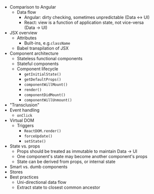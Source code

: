 * Comparison to Angular
	- Data flow
		+ Angular: dirty checking, sometimes unpredictable (Data <-> UI)
		+ React: view is a function of application state, not vice-versa (Data -> UI)
* JSX overview
	- Attributes
		+ Built-ins, e.g.`className`
	- Babel transpilation of JSX
* Component architecture
	- Stateless functional components
	- Stateful components
	- Component lifecycle
		+ `getInitialState()`
		+ `getDefaultProps()`
		+ `componentWillMount()`
		+ `render()`
		+ `componentDidMount()`
		+ `componentWillUnmount()`
* "Transclusion"
* Event handling
	- `onClick`
* Virtual DOM
	- Triggers
		+ `ReactDOM.render()`
		+ `forceUpdate()`
		+ `setState()`
* State vs. props
	- Props should be treated as immutable to maintain Data -> UI
	- One component's state may become another component's props
	- State can be derived from props, or internal state
* Smart vs. dumb components
* Stores
* Best practices
	+ Uni-directional data flow
	+ Extract state to closest common ancestor
